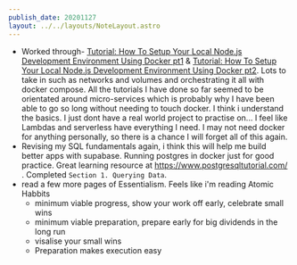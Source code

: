 ```yaml
---
publish_date: 20201127
layout: ../../layouts/NoteLayout.astro
---
```


- Worked through- [Tutorial: How To Setup Your Local Node.js Development Environment Using Docker pt1](https://www.docker.com/blog/how-to-setup-your-local-node-js-development-environment-using-docker/) & [Tutorial: How To Setup Your Local Node.js Development Environment Using Docker pt2](https://www.docker.com/blog/how-to-setup-your-local-node-js-development-environment-using-docker-part-2/). Lots to take in such as networks and volumes and orchestrating it all with docker compose. All the tutorials I have done so far seemed to be orientated around micro-services which is probably why I have been able to go so long without needing to touch docker. I think i understand the basics. I just dont have a real world project to practise on... I feel like Lambdas and serverless have everything I need. I may not need docker for anything personally, so there is a chance I will forget all of this again.
- Revising my SQL fundamentals again, i think this will help me build better apps with supabase. Running postgres in docker just for good practice. Great learning resource at https://www.postgresqltutorial.com/ . Completed `Section 1. Querying Data`.
- read a few more pages of Essentialism. Feels like i'm reading Atomic Habbits
  - minimum viable progress, show your work off early, celebrate small wins
  - minimum viable preparation, prepare early for big dividends in the long run
  - visalise your small wins
  - Preparation makes execution easy
